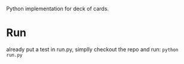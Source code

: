 Python implementation for deck of cards.

# Run
already put a test in run.py, simplly checkout the repo and run:
`python run.py`
